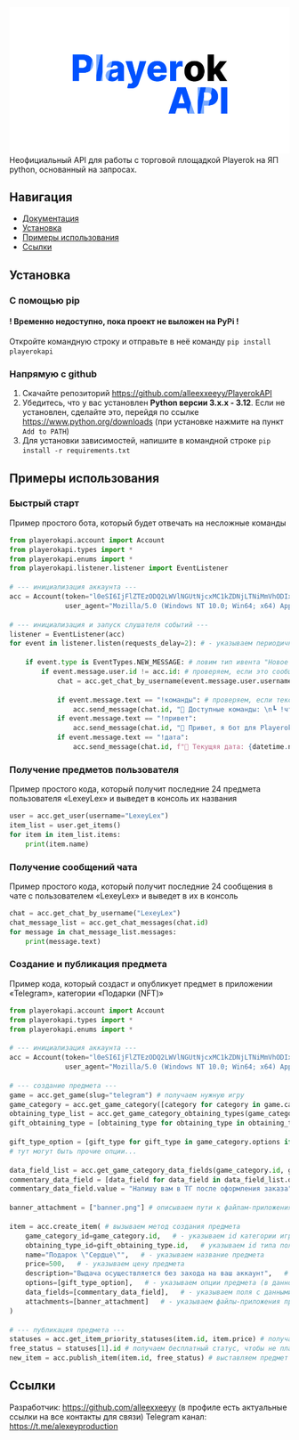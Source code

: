 ![alt text](https://github.com/alleexxeeyy/PlayerokAPI/blob/main/docs/source/_static/logo.png?raw=true)
Неофициальный API для работы с торговой площадкой Playerok на ЯП python, основанный на запросах.

## Навигация
- [Документация](https://playerokapi.readthedocs.io/ru/latest/)
- [Установка](#установка)
- [Примеры использования](#примеры-использования)
- [Ссылки](#ссылки)

## Установка
### С помощью pip
#### ! Временно недоступно, пока проект не выложен на PyPi !
Откройте командную строку и отправьте в неё команду `pip install playerokapi` 

### Напрямую с github
1. Скачайте репозиторий https://github.com/alleexxeeyy/PlayerokAPI
2. Убедитесь, что у вас установлен **Python версии 3.x.x - 3.12**. Если не установлен, сделайте это, перейдя по ссылке https://www.python.org/downloads (при установке нажмите на пункт `Add to PATH`)
3. Для установки зависимостей, напишите в командной строке `pip install -r requirements.txt`


## Примеры использования

### Быстрый старт
Пример простого бота, который будет отвечать на несложные команды

```python
from playerokapi.account import Account
from playerokapi.types import *
from playerokapi.enums import *
from playerokapi.listener.listener import EventListener

# --- инициализация аккаунта ---
acc = Account(token="l0eSI6IjFlZTEzODQ2LWVlNGUtNjcxMC1kZDNjLTNiMmVhODIxMT...",
              user_agent="Mozilla/5.0 (Windows NT 10.0; Win64; x64) AppleWebKit/537.36 (KHTML, like Gecko) Chrome/136.0.0.0 Safari/537.36").get()

# --- инициализация и запуск слушателя событий ---
listener = EventListener(acc)
for event in listener.listen(requests_delay=2): # - указываем периодичность запросов в 2 сек, меньше не рекомендую

    if event.type is EventTypes.NEW_MESSAGE: # ловим тип ивента "Новое сообщение"
        if event.message.user.id != acc.id: # проверяем, если это сообщение было отправлено не от своего же лица
            chat = acc.get_chat_by_username(event.message.user.username) # получаем чат с собеседником

            if event.message.text == "!команды": # проверяем, если текст сообщение - нужная наша команда
                acc.send_message(chat.id, "🤖 Доступные команды: \n┗ !что-то там - показывает что-то\n┗ !где-то там - показывает где-то", True) # отправляем пользователю сообщение
            if event.message.text == "!привет":
                acc.send_message(chat.id, "👋 Привет, я бот для Playerok!\n┗ Узнать команды - !команды", True)
            if event.message.text == "!дата":
                acc.send_message(chat.id, f"📅 Текущяя дата: {datetime.now().strftime("%d/%m/%Y, %H:%M:%S")}", True)
```

### Получение предметов пользователя
Пример простого кода, который получит последние 24 предмета пользователя «LexeyLex» и выведет в консоль их названия

```python
user = acc.get_user(username="LexeyLex")
item_list = user.get_items()
for item in item_list.items:
    print(item.name)
```

### Получение сообщений чата
Пример простого кода, который получит последние 24 сообщения в чате с пользователем «LexeyLex» и выведет в их в консоль

```python
chat = acc.get_chat_by_username("LexeyLex")
chat_message_list = acc.get_chat_messages(chat.id)
for message in chat_message_list.messages:
    print(message.text)
```

### Создание и публикация предмета
Пример кода, который создаст и опубликует предмет в приложении «Telegram», категории «Подарки (NFT)»

```python
from playerokapi.account import Account
from playerokapi.types import *
from playerokapi.enums import *

# --- инициализация аккаунта ---
acc = Account(token="l0eSI6IjFlZTEzODQ2LWVlNGUtNjcxMC1kZDNjLTNiMmVhODIxMT...",
              user_agent="Mozilla/5.0 (Windows NT 10.0; Win64; x64) AppleWebKit/537.36 (KHTML, like Gecko) Chrome/136.0.0.0 Safari/537.36").get()

# --- создание предмета ---
game = acc.get_game(slug="telegram") # получаем нужную игру
game_category = acc.get_game_category([category for category in game.categories if category.name == "Подарки (NFT)"][0]) # получаем категорию этой игры
obtaining_type_list = acc.get_game_category_obtaining_types(game_category.id) # получаем типы получения предмета в этой категории
gift_obtaining_type = [obtaining_type for obtaining_type in obtaining_type_list.obtaining_types if obtaining_type.name == "Подарок"][0] # берём тип выдачи подарком

gift_type_option = [gift_type for gift_type in game_category.options if gift_type.value == "heart"][0] # берём тип подарка "Сердце"
# тут могут быть прочие опции...

data_field_list = acc.get_game_category_data_fields(game_category.id, gift_obtaining_type.id) # получаем поля с данными категории определённого типа выдачи
commentary_data_field = [data_field for data_field in data_field_list.data_fields if data_field.label == "Комментарий"][0] # берём поле с данным о комментарие (в этом случае только одно, чаще всего несколько необходимых)
commentary_data_field.value = "Напишу вам в ТГ после оформления заказа" # задаём значение этому полю, так как оно обязательное

banner_attachment = ["banner.png"] # описываем пути к файлам-приложениям предмета

item = acc.create_item( # вызываем метод создания предмета
    game_category_id=game_category.id,   # - указываем id категории игры
    obtaining_type_id=gift_obtaining_type.id,   # указываем id типа получения предмета
    name="Подарок \"Сердце\"",   # - указываем название предмета
    price=500,   # - указываем цену предмета
    description="Выдача осуществляется без захода на ваш аккаунт",   # - указываем описание предмета
    options=[gift_type_option],   # - указываем опции предмета (в данном случае одна, но может быть несколько, поэтому указываются в массиве)
    data_fields=[commentary_data_field],   # - указываем поля с данными предмета
    attachments=[banner_attachment]   # - указываем файлы-приложения предмета (баннер и прочие изображения)
)

# --- публикация предмета ---
statuses = acc.get_item_priority_statuses(item.id, item.price) # получаем статусы приоритета предмета
free_status = statuses[1].id # получаем бесплатный статус, чтобы не платить за премиум выставление
new_item = acc.publish_item(item.id, free_status) # выставляем предмет на продажу
```

## Ссылки
Разработчик: https://github.com/alleexxeeyy (в профиле есть актуальные ссылки на все контакты для связи)
Telegram канал: https://t.me/alexeyproduction
